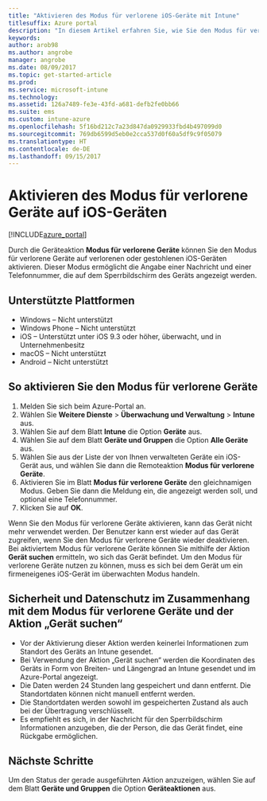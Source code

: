 ```yaml
---
title: "Aktivieren des Modus für verlorene iOS-Geräte mit Intune"
titlesuffix: Azure portal
description: "In diesem Artikel erfahren Sie, wie Sie den Modus für verlorene oder gestohlene iOS-Geräte mithilfe von Intune aktivieren."
keywords: 
author: arob98
ms.author: angrobe
manager: angrobe
ms.date: 08/09/2017
ms.topic: get-started-article
ms.prod: 
ms.service: microsoft-intune
ms.technology: 
ms.assetid: 126a7489-fe3e-43fd-a681-defb2fe0bb66
ms.suite: ems
ms.custom: intune-azure
ms.openlocfilehash: 5f16bd212c7a23d847da0929933fbd4b497099d0
ms.sourcegitcommit: 769db6599d5eb0e2cca537d0f60a5df9c9f05079
ms.translationtype: HT
ms.contentlocale: de-DE
ms.lasthandoff: 09/15/2017
---
```

# <a name="activate-lost-mode-on-ios-devices"></a>Aktivieren des Modus für verlorene Geräte auf iOS-Geräten


[!INCLUDE[azure_portal](./includes/azure_portal.md)]

Durch die Geräteaktion **Modus für verlorene Geräte** können Sie den Modus für verlorene Geräte auf verlorenen oder gestohlenen iOS-Geräten aktivieren. Dieser Modus ermöglicht die Angabe einer Nachricht und einer Telefonnummer, die auf dem Sperrbildschirm des Geräts angezeigt werden.

## <a name="supported-platforms"></a>Unterstützte Plattformen

- Windows – Nicht unterstützt
- Windows Phone – Nicht unterstützt
- iOS – Unterstützt unter iOS 9.3 oder höher, überwacht, und in Unternehmenbesitz
- macOS – Nicht unterstützt
- Android – Nicht unterstützt

## <a name="how-to-activate-lost-mode"></a>So aktivieren Sie den Modus für verlorene Geräte

1. Melden Sie sich beim Azure-Portal an.
2. Wählen Sie **Weitere Dienste** > **Überwachung und Verwaltung** > **Intune** aus.
3. Wählen Sie auf dem Blatt **Intune** die Option **Geräte** aus.
4. Wählen Sie auf dem Blatt **Geräte und Gruppen** die Option **Alle Geräte** aus.
5. Wählen Sie aus der Liste der von Ihnen verwalteten Geräte ein iOS-Gerät aus, und wählen Sie dann die Remoteaktion **Modus für verlorene Geräte**.
6. Aktivieren Sie im Blatt **Modus für verlorene Geräte** den gleichnamigen Modus. Geben Sie dann die Meldung ein, die angezeigt werden soll, und optional eine Telefonnummer.
7. Klicken Sie auf **OK**.

Wenn Sie den Modus für verlorene Geräte aktivieren, kann das Gerät nicht mehr verwendet werden. Der Benutzer kann erst wieder auf das Gerät zugreifen, wenn Sie den Modus für verlorene Geräte wieder deaktivieren. Bei aktiviertem Modus für verlorene Geräte können Sie mithilfe der Aktion **Gerät suchen** ermitteln, wo sich das Gerät befindet.
Um den Modus für verlorene Geräte nutzen zu können, muss es sich bei dem Gerät um ein firmeneigenes iOS-Gerät im überwachten Modus handeln.

## <a name="security-and-privacy-information-for-the-lost-mode-and-locate-device-actions"></a>Sicherheit und Datenschutz im Zusammenhang mit dem Modus für verlorene Geräte und der Aktion „Gerät suchen“
- Vor der Aktivierung dieser Aktion werden keinerlei Informationen zum Standort des Geräts an Intune gesendet.
- Bei Verwendung der Aktion „Gerät suchen“ werden die Koordinaten des Geräts in Form von Breiten- und Längengrad an Intune gesendet und im Azure-Portal angezeigt.
- Die Daten werden 24 Stunden lang gespeichert und dann entfernt. Die Standortdaten können nicht manuell entfernt werden.
- Die Standortdaten werden sowohl im gespeicherten Zustand als auch bei der Übertragung verschlüsselt.
- Es empfiehlt es sich, in der Nachricht für den Sperrbildschirm Informationen anzugeben, die der Person, die das Gerät findet, eine Rückgabe ermöglichen.

## <a name="next-steps"></a>Nächste Schritte

Um den Status der gerade ausgeführten Aktion anzuzeigen, wählen Sie auf dem Blatt **Geräte und Gruppen** die Option **Geräteaktionen** aus.

